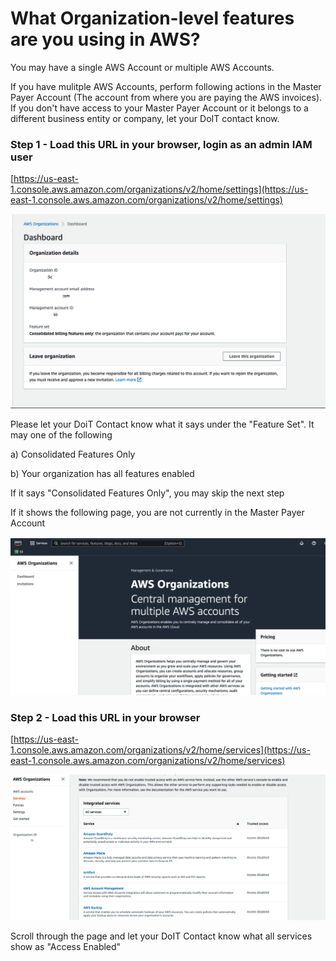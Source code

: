 # What Organization-level features are you using in AWS?


You may have a single AWS Account or multiple AWS Accounts.

If you have mulitple AWS Accounts, perform following actions in the Master Payer Account (The account from where you are paying the AWS invoices). If you don't have access to your Master Payer Account or it belongs to a different business entity or company, let your DoIT contact know.


### Step 1 - Load this URL in your browser, login as an admin IAM user

[https://us-east-1.console.aws.amazon.com/organizations/v2/home/settings](https://us-east-1.console.aws.amazon.com/organizations/v2/home/settings)

![org](/images/org.png)    
    
Please let your DoiT Contact know what it says under the "Feature Set". It may one of the following

a) Consolidated Features Only

b) Your organization has all features enabled

If it says "Consolidated Features Only", you may skip the next step  
   
If it shows the following page, you are not currently in the Master Payer Account

![nopayer](/images/nopayer.png)    
   


### Step 2 - Load this URL in your browser

[https://us-east-1.console.aws.amazon.com/organizations/v2/home/services](https://us-east-1.console.aws.amazon.com/organizations/v2/home/services)

![service](/images/services.png)

Scroll through the page and let your DoIT Contact know what all services show as "Access Enabled"